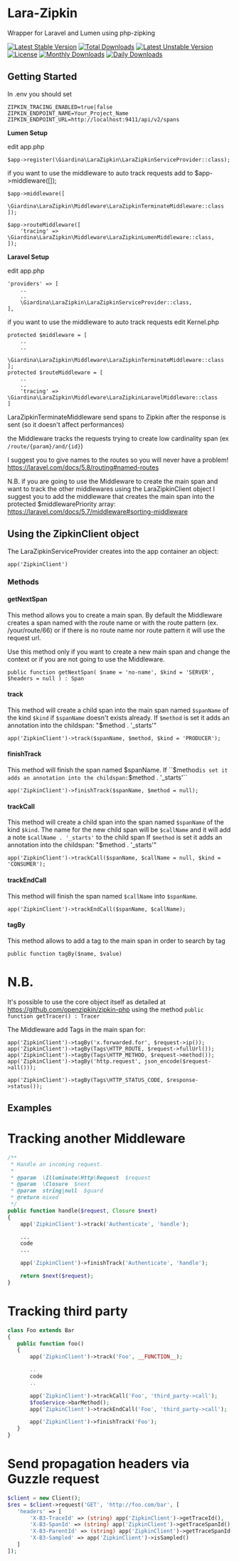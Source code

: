 # Lara-Zipkin
Wrapper for Laravel and Lumen using php-zipking

[![Latest Stable Version](https://poser.pugx.org/lucagiardina/lara-zipkin/v/stable)](https://packagist.org/packages/lucagiardina/lara-zipkin)
[![Total Downloads](https://poser.pugx.org/lucagiardina/lara-zipkin/downloads)](https://packagist.org/packages/lucagiardina/lara-zipkin)
[![Latest Unstable Version](https://poser.pugx.org/lucagiardina/lara-zipkin/v/unstable)](https://packagist.org/packages/lucagiardina/lara-zipkin)
[![License](https://poser.pugx.org/lucagiardina/lara-zipkin/license)](https://packagist.org/packages/lucagiardina/lara-zipkin)
[![Monthly Downloads](https://poser.pugx.org/lucagiardina/lara-zipkin/d/monthly)](https://packagist.org/packages/lucagiardina/lara-zipkin)
[![Daily Downloads](https://poser.pugx.org/lucagiardina/lara-zipkin/d/daily)](https://packagist.org/packages/lucagiardina/lara-zipkin)


## Getting Started

In .env you should set

```
ZIPKIN_TRACING_ENABLED=true|false
ZIPKIN_ENDPOINT_NAME=Your_Project_Name
ZIPKIN_ENDPOINT_URL=http://localhost:9411/api/v2/spans
```

**Lumen Setup**

edit app.php

```
$app->register(\Giardina\LaraZipkin\LaraZipkinServiceProvider::class);
```

if you want to use the middleware to auto track requests add to $app->middleware([]);

```
$app->middleware([
    \Giardina\LaraZipkin\Middleware\LaraZipkinTerminateMiddleware::class
]);

$app->routeMiddleware([
    'tracing' => \Giardina\LaraZipkin\Middleware\LaraZipkinLumenMiddleware::class,
]);

```

**Laravel Setup**

edit app.php

```
'providers' => [
    ..
    ..
    \Giardina\LaraZipkin\LaraZipkinServiceProvider::class,
],
```

if you want to use the middleware to auto track requests edit Kernel.php

```
protected $middleware = [
    ..
    ..
    \Giardina\LaraZipkin\Middleware\LaraZipkinTerminateMiddleware::class
];
protected $routeMiddleware = [
    ..
    ..
    'tracing' => \Giardina\LaraZipkin\Middleware\LaraZipkinLaravelMiddleware::class
]
```


LaraZipkinTerminateMiddleware send spans to Zipkin after the response is sent (so it doesn't affect performances)

the Middleware tracks the requests trying to create low cardinality span (ex ``/route/{param}/and/{id}``) 

I suggest you to give names to the routes so you will never have a problem! https://laravel.com/docs/5.8/routing#named-routes



N.B. if you are going to use the Middleware to create the main span and want to track the other middlewares using the LaraZipkinClient object I suggest you to add the middleware that creates the main span into the protected $middlewarePriority array: https://laravel.com/docs/5.7/middleware#sorting-middleware


## Using the ZipkinClient object

The LaraZipkinServiceProvider creates into the app container an object:
```
app('ZipkinClient')
```

### Methods

#### getNextSpan

This method allows you to create a main span. By default the Middleware creates a span named with the route name or with the route pattern (ex. /your/route/66) or if there is no route name nor route pattern it will use the request url.

Use this method only if you want to create a new main span and change the context or if you are not going to use the Middleware.
```
public function getNextSpan( $name = 'no-name', $kind = 'SERVER', $headers = null ) : Span
```

#### track

This method will create a child span into the main span named ``$spanName`` of the kind ``$kind`` if ``$spanName`` doesn't exists already. 
If ``$method`` is set it adds an annotation into the childspan: "$method . '_starts'"
```
app('ZipkinClient')->track($spanName, $method, $kind = 'PRODUCER');
```

#### finishTrack

This method will finish the span named $spanName.
If ``$method`` is set it adds an annotation into the childspan: ``$method . '_starts'``
```
app('ZipkinClient')->finishTrack($spanName, $method = null);
```

#### trackCall

This method will create a child span into the span named ``$spanName`` of the kind ``$kind``.
The name for the new child span will be ``$callName`` and it will add a note ``$callName . '_starts'`` to the child span
If `$method` is set it adds an annotation into the childspan: "$method . '_starts'"
```
app('ZipkinClient')->trackCall($spanName, $callName = null, $kind = 'CONSUMER');
```

#### trackEndCall

This method will finish the span named ``$callName`` into ``$spanName``.
```
app('ZipkinClient')->trackEndCall($spanName, $callName);
```

#### tagBy

This method allows to add a tag to the main span in order to search by tag
```
public function tagBy($name, $value)
```


# N.B.
It's possible to use the core object itself as detailed at https://github.com/openzipkin/zipkin-php using the method 
```public function getTracer() : Tracer```


The Middleware add Tags in the main span for:

```
app('ZipkinClient')->tagBy('x.forwarded.for', $request->ip());
app('ZipkinClient')->tagBy(Tags\HTTP_ROUTE, $request->fullUrl());
app('ZipkinClient')->tagBy(Tags\HTTP_METHOD, $request->method());
app('ZipkinClient')->tagBy('http.request', json_encode($request->all()));

app('ZipkinClient')->tagBy(Tags\HTTP_STATUS_CODE, $response->status());
```


## Examples

# Tracking another Middleware
```php
/**
 * Handle an incoming request.
 *
 * @param  \Illuminate\Http\Request  $request
 * @param  \Closure  $next
 * @param  string|null  $guard
 * @return mixed
 */
public function handle($request, Closure $next)
{
    app('ZipkinClient')->track('Authenticate', 'handle');

    ...
    code
    ...

    app('ZipkinClient')->finishTrack('Authenticate', 'handle');

    return $next($request);
}
 ```
 
 
# Tracking third party
 ```php
 class Foo extends Bar
{
    public function foo()
    {
        app('ZipkinClient')->track('Foo', __FUNCTION__);

        ..
        code
        ..

        app('ZipkinClient')->trackCall('Foo', 'third_party->call');
        $fooService->barMethod();
        app('ZipkinClient')->trackEndCall('Foo', 'third_party->call');

        app('ZipkinClient')->finishTrack('Foo');
    }
}
 ```


# Send propagation headers via Guzzle request
 ```php
$client = new Client();
$res = $client->request('GET', 'http://foo.com/bar', [
    'headers' => [
        'X-B3-TraceId' => (string) app('ZipkinClient')->getTraceId(),
        'X-B3-SpanId' => (string) app('ZipkinClient')->getTraceSpanId(),
        'X-B3-ParentId' => (string) app('ZipkinClient')->getTraceSpanId(),
        'X-B3-Sampled' => app('ZipkinClient')->isSampled()
    ]
]);
 ```
